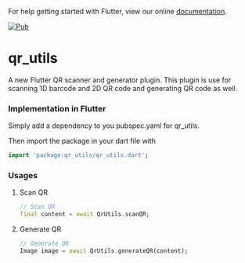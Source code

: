 For help getting started with Flutter, view our online
[documentation](https://flutter.io/).


[![Pub](https://img.shields.io/badge/Pub-0.1.4-orange.svg?style=flat-square)](https://pub.dartlang.org/packages/qr_utils)



# qr_utils

A new Flutter QR scanner and generator plugin. This plugin is use for scanning 1D barcode and 2D QR code and generating QR code as well.

### Implementation in Flutter

Simply add a dependency to you pubspec.yaml for qr_utils.

Then import the package in your dart file with

```dart
import 'package:qr_utils/qr_utils.dart';
```


### Usages

1. Scan QR

    ```dart
    // Scan QR
    final content = await QrUtils.scanQR;
    ```

2. Generate QR

     ```dart
     // Generate QR
    Image image = await QrUtils.generateQR(content);
    ```

